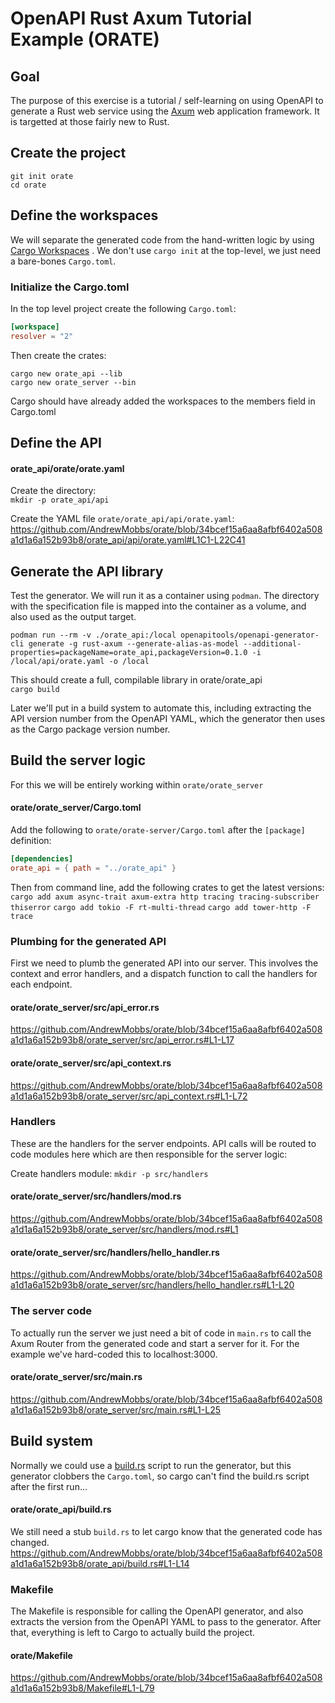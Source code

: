 # OpenAPI Rust Axum Tutorial Example (ORATE)

## Goal
The purpose of this exercise is a tutorial / self-learning on using OpenAPI to generate a Rust web service using the [Axum](https://docs.rs/axum/latest/axum/) web application framework. It is targetted at those fairly new to Rust.

## Create the project
`git init orate`  
`cd orate`  
## Define the workspaces
We will separate the generated code from the hand-written logic by using [Cargo Workspaces](https://doc.rust-lang.org/book/ch14-03-cargo-workspaces.html) . We don't use `cargo init` at the top-level, we just need a bare-bones `Cargo.toml`.

### Initialize the Cargo.toml
In the top level project create the following `Cargo.toml`:
```toml
[workspace]
resolver = "2"
```

Then create the crates:
```
cargo new orate_api --lib
cargo new orate_server --bin
```
Cargo should have already added the workspaces to the members field in Cargo.toml

## Define the API

#### orate_api/orate/orate.yaml

Create the directory:  
`mkdir -p orate_api/api`

Create the YAML file `orate/orate_api/api/orate.yaml`:  
https://github.com/AndrewMobbs/orate/blob/34bcef15a6aa8afbf6402a508a1d1a6a152b93b8/orate_api/api/orate.yaml#L1C1-L22C41

## Generate the API library
Test the generator. We will run it as a container using `podman`. The directory with the specification file is mapped into the container as a volume, and also used as the output target.

`podman run --rm -v ./orate_api:/local openapitools/openapi-generator-cli generate -g rust-axum --generate-alias-as-model --additional-properties=packageName=orate_api,packageVersion=0.1.0 -i /local/api/orate.yaml -o /local`

This should create a full, compilable library in orate/orate_api  
`cargo build`

Later we'll put in a build system to automate this, including extracting the API version number from the OpenAPI YAML, which the generator then uses as the Cargo package version number.

## Build the server logic

For this we will be entirely working within `orate/orate_server`

#### orate/orate_server/Cargo.toml
Add the following to `orate/orate-server/Cargo.toml` after the `[package]` definition:

```toml
[dependencies] 
orate_api = { path = "../orate_api" }
```
Then from command line, add the following crates to get the latest versions:
`cargo add axum async-trait axum-extra http tracing tracing-subscriber thiserror`
`cargo add tokio -F rt-multi-thread`
`cargo add tower-http -F trace`

### Plumbing for the generated API

First we need to plumb the generated API into our server. This involves the context and error handlers, and a dispatch function to call the handlers for each endpoint.

#### orate/orate_server/src/api_error.rs
https://github.com/AndrewMobbs/orate/blob/34bcef15a6aa8afbf6402a508a1d1a6a152b93b8/orate_server/src/api_error.rs#L1-L17
#### orate/orate_server/src/api_context.rs
https://github.com/AndrewMobbs/orate/blob/34bcef15a6aa8afbf6402a508a1d1a6a152b93b8/orate_server/src/api_context.rs#L1-L72

### Handlers
These are the handlers for the server endpoints. API calls will be routed to code modules here which are then responsible for the server logic:

Create handlers module:
`mkdir -p src/handlers`
#### orate/orate_server/src/handlers/mod.rs
https://github.com/AndrewMobbs/orate/blob/34bcef15a6aa8afbf6402a508a1d1a6a152b93b8/orate_server/src/handlers/mod.rs#L1
#### orate/orate_server/src/handlers/hello_handler.rs
https://github.com/AndrewMobbs/orate/blob/34bcef15a6aa8afbf6402a508a1d1a6a152b93b8/orate_server/src/handlers/hello_handler.rs#L1-L20

### The server code
To actually run the server we just need a bit of code in `main.rs` to call the Axum Router from the generated code and start a server for it. For the example we've hard-coded this to localhost:3000.
#### orate/orate_server/src/main.rs
https://github.com/AndrewMobbs/orate/blob/34bcef15a6aa8afbf6402a508a1d1a6a152b93b8/orate_server/src/main.rs#L1-L25

## Build system

Normally we could use a [build.rs](https://doc.rust-lang.org/cargo/reference/build-scripts.html) script to run the generator, but this generator clobbers the `Cargo.toml`, so cargo can't find the build.rs script after the first run...

#### orate/orate_api/build.rs
We still need a stub `build.rs` to let cargo know that the generated code has changed.
https://github.com/AndrewMobbs/orate/blob/34bcef15a6aa8afbf6402a508a1d1a6a152b93b8/orate_api/build.rs#L1-L14

### Makefile
The Makefile is responsible for calling the OpenAPI generator, and also extracts the version from the OpenAPI YAML to pass to the generator. After that, everything is left to Cargo to actually build the project.
#### orate/Makefile
https://github.com/AndrewMobbs/orate/blob/34bcef15a6aa8afbf6402a508a1d1a6a152b93b8/Makefile#L1-L79
